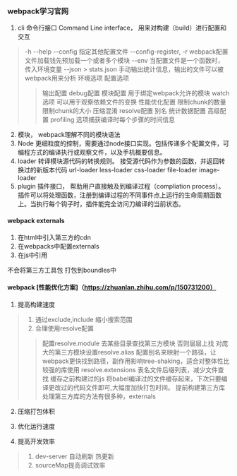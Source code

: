 ### webpack学习官网

1. cli 命令行接口 Command Line interface， 用来对构建（build）进行配置和交互

> -h --help
> --config 指定其他配置文件
> --config-register, -r webpack配置文件加载钱先预加载一个或者多个模块
> --env 当配置文件是一个函数时，传入环境变量
> --json > stats.json 手动输出统计信息，输出的文件可以被webpack用来分析
> 环境选项
> 配置选项
>> 输出配置
>> debug配置
>> 模块配置 用于绑定webpack允许的模块
>> watch 选项 可以用于观察依赖文件的变换
>> 性能优化配置 限制chunk的数量 限制chunk的大小 压缩混淆
>> resolve配置 别名
>> 统计数据配置
>> 高级配置
>> profiling 选项捕获编译时每个步骤的时间信息
2. 模块， webpack理解不同的模块语法
3. Node 更细粒度的控制，需要通过node接口实现。包括传递多个配置文件，可编程方式的编译执行或观察文件，以及手机概要信息。
4. loader 转译模块源代码的转换规则。 接受源代码作为参数的函数，并返回转换过的新版本代码
url-loader less-loader css-loader file-loader image-loader 
5. plugin 插件接口， 帮助用户直接触及到编译过程（compliation process）。插件可以将处理函数，注册到编译过程的不同事件点上运行的生命周期函数上。当执行每个钩子时，插件能完全访问刀编译的当前状态。



#### webpack externals
1. 在html中引入第三方的cdn
2. 在webpacks中配置externals
3. 在js中引用

不会将第三方工具包 打包到boundles中




#### webpack [性能优化方案]（https://zhuanlan.zhihu.com/p/150731200）
1. 提高构建速度
> 1. 通过exclude,include 缩小搜索范围
> 2. 合理使用resolve配置
>> 配置resolve.module 去某些目录查找第三方模块 否则层层上找
>> 对庞大的第三方模块设置resolve.alias 配置别名来映射一个路径，让webpack更快找到路径，副作用影响tree-shaking，适合对整体性比较强的库使用
>> resolve.extensions 表名文件后缀列表，减少文件查找
> 缓存之前构建过的js
>> 将babel编译过的文件缓存起来，下次只要编译更改过的代码文件即可,大幅度加快打包时间。
> 提前构建第三方库
>> 处理第三方库的方法有很多种，externals
2. 压缩打包体积


3. 优化运行速度


4. 提高开发效率
> 1. dev-server 自动刷新 热更新
> 2. sourceMap提高调试效率

